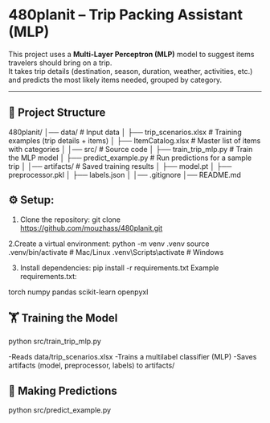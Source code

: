 # 480planit – Trip Packing Assistant (MLP)

This project uses a **Multi-Layer Perceptron (MLP)** model to suggest items travelers should bring on a trip.  
It takes trip details (destination, season, duration, weather, activities, etc.) and predicts the most likely items needed, grouped by category.

---

## 📂 Project Structure

480planit/
│── data/ # Input data
│ ├── trip_scenarios.xlsx # Training examples (trip details + items)
│ ├── ItemCatalog.xlsx # Master list of items with categories
│
│── src/ # Source code
│ ├── train_trip_mlp.py # Train the MLP model
│ ├── predict_example.py # Run predictions for a sample trip
│
│── artifacts/ # Saved training results
│ ├── model.pt
│ ├── preprocessor.pkl
│ ├── labels.json
│
│── .gitignore
│── README.md


## ⚙️ Setup:

1. Clone the repository:
git clone https://github.com/mouzhass/480planit.git

2.Create a virtual environment:
python -m venv .venv
source .venv/bin/activate   # Mac/Linux
.venv\Scripts\activate      # Windows

3. Install dependencies:
pip install -r requirements.txt
Example requirements.txt:

torch
numpy
pandas
scikit-learn
openpyxl

## 🏋️ Training the Model
python src/train_trip_mlp.py

-Reads data/trip_scenarios.xlsx
-Trains a multilabel classifier (MLP)
-Saves artifacts (model, preprocessor, labels) to artifacts/

## 🔮 Making Predictions

python src/predict_example.py

